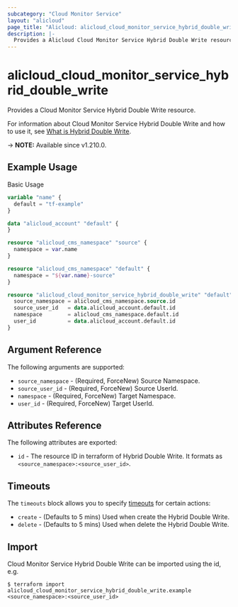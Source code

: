 ```yaml
---
subcategory: "Cloud Monitor Service"
layout: "alicloud"
page_title: "Alicloud: alicloud_cloud_monitor_service_hybrid_double_write"
description: |-
  Provides a Alicloud Cloud Monitor Service Hybrid Double Write resource.
---
```


# alicloud_cloud_monitor_service_hybrid_double_write

Provides a Cloud Monitor Service Hybrid Double Write resource. 

For information about Cloud Monitor Service Hybrid Double Write and how to use it, see [What is Hybrid Double Write](https://next.api.alibabacloud.com/document/Cms/2018-03-08/CreateHybridDoubleWrite).

-> **NOTE:** Available since v1.210.0.

## Example Usage

Basic Usage

```terraform
variable "name" {
  default = "tf-example"
}

data "alicloud_account" "default" {
}

resource "alicloud_cms_namespace" "source" {
  namespace = var.name
}

resource "alicloud_cms_namespace" "default" {
  namespace = "${var.name}-source"
}

resource "alicloud_cloud_monitor_service_hybrid_double_write" "default" {
  source_namespace = alicloud_cms_namespace.source.id
  source_user_id   = data.alicloud_account.default.id
  namespace        = alicloud_cms_namespace.default.id
  user_id          = data.alicloud_account.default.id
}
```

## Argument Reference

The following arguments are supported:

* `source_namespace` - (Required, ForceNew) Source Namespace.
* `source_user_id` - (Required, ForceNew) Source UserId.
* `namespace` - (Required, ForceNew) Target Namespace.
* `user_id` - (Required, ForceNew) Target UserId.

## Attributes Reference

The following attributes are exported:

* `id` - The resource ID in terraform of Hybrid Double Write. It formats as `<source_namespace>:<source_user_id>`.

## Timeouts

The `timeouts` block allows you to specify [timeouts](https://www.terraform.io/docs/configuration-0-11/resources.html#timeouts) for certain actions:

* `create` - (Defaults to 5 mins) Used when create the Hybrid Double Write.
* `delete` - (Defaults to 5 mins) Used when delete the Hybrid Double Write.

## Import

Cloud Monitor Service Hybrid Double Write can be imported using the id, e.g.

```shell
$ terraform import alicloud_cloud_monitor_service_hybrid_double_write.example <source_namespace>:<source_user_id>
```
